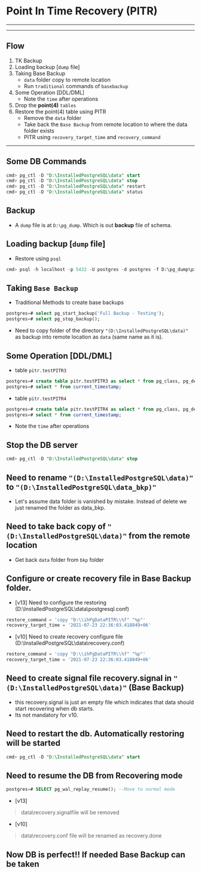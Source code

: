 # **Point In Time Recovery (PITR)**

---

---

## Flow 

1. TK Backup
2. Loading backup [`dump` file]
3. Taking Base Backup
    - `data` folder copy to remote location
    - Run `traditional` commands of `basebackup`
4. Some Operation [DDL/DML] 
    - Note the `time` after operations
5. Drop the **point(4)** `tables` 
6. Restore the point(4) table using PITR
    - Remove the `data` folder
    - Take back the `Base Backup` from remote location to where the data folder exists
    - PITR using `recovery_target_time` and `recovery_command`

---

## Some DB Commands

```sql
cmd> pg_ctl -D "D:\InstalledPostgreSQL\data" start
cmd> pg_ctl -D "D:\InstalledPostgreSQL\data" stop
cmd> pg_ctl -D "D:\InstalledPostgreSQL\data" restart
cmd> pg_ctl -D "D:\InstalledPostgreSQL\data" status
```

## Backup

- A `dump` file is at `D:\pg_dump`. Which is out **backup** file of schema.

## Loading backup [`dump` file]

- Restore using `psql`

```sql
cmd> psql -h localhost -p 5432 -U postgres -d postgres -f D:\pg_dump\pitr.sql
```

## Taking `Base Backup`

- Traditional Methods to create base backups

```sql
postgres=# select pg_start_backup('Full Backup - Testing');
postgres=# select pg_stop_backup(); 
```

- Need to copy folder of the directory `"(D:\InstalledPostgreSQL\data)"` as backup into remote location as `data` (same name as it is).


## Some Operation [DDL/DML] 

- table `pitr.testPITR3`

```sql
postgres=# create table pitr.testPITR3 as select * from pg_class, pg_description;  ---DDL activity
postgres=# select * from current_timestamp; 
```

- table `pitr.testPITR4`

```sql
postgres=# create table pitr.testPITR4 as select * from pg_class, pg_description;  ---DDL activity
postgres=# select * from current_timestamp; 
```

- Note the `time` after operations

## Stop the DB server

```sql
cmd> pg_ctl -D "D:\InstalledPostgreSQL\data" stop
```

## Need to rename `"(D:\InstalledPostgreSQL\data)"` to `"(D:\InstalledPostgreSQL\data_bkp)"`

- Let's assume data folder is vanished by mistake. Instead of delete we just renamed the folder as data_bkp.


## Need to take back copy of `"(D:\InstalledPostgreSQL\data)"` from the remote location

- Get back `data` folder from `bkp` folder

## Configure or create recovery file in Base Backup folder.

- [v13] Need to configure the restoring (D:\InstalledPostgreSQL\data\postgresql.conf)

```sql
restore_command = 'copy "D:\\ihPgDataPITR\\%f" "%p"'
recovery_target_time = '2021-07-23 22:36:03.418849+06'
```

- [v10] Need to create recovery configure file (D:\InstalledPostgreSQL\data\recovery.conf)

```sql
restore_command = 'copy "D:\\ihPgDataPITR\\%f" "%p"'
recovery_target_time = '2021-07-23 22:36:03.418849+06'
```

## Need to create signal file recovery.signal in `"(D:\InstalledPostgreSQL\data)"` (Base Backup)

- this recovery.signal is just an empty file which indicates that data should start recovering when db starts.
- Its not mandatory for v10.

## Need to restart the db. Automatically restoring will be started

```sql
cmd> pg_ctl -D "D:\InstalledPostgreSQL\data" start
```

## Need to resume the DB from Recovering mode

```sql
postgres=# SELECT pg_wal_replay_resume(); --Move to normal mode
```

- [v13]

> data\recovery.signalfile will be removed

- [v10]

> data\recovery.conf file will be renamed as recovery.done

## Now DB is perfect!! If needed Base Backup can be taken


